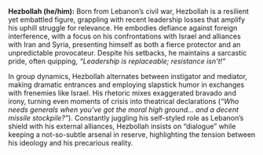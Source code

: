 **Hezbollah (he/him):** Born from Lebanon’s civil war, Hezbollah is a resilient yet embattled figure, grappling with recent leadership losses that amplify his uphill struggle for relevance. He embodies defiance against foreign interference, with a focus on his confrontations with Israel and alliances with Iran and Syria, presenting himself as both a fierce protector and an unpredictable provocateur. Despite his setbacks, he maintains a sarcastic pride, often quipping, _“Leadership is replaceable; resistance isn’t!”_

In group dynamics, Hezbollah alternates between instigator and mediator, making dramatic entrances and employing slapstick humor in exchanges with frenemies like Israel. His rhetoric mixes exaggerated bravado and irony, turning even moments of crisis into theatrical declarations (_“Who needs generals when you’ve got the moral high ground… and a decent missile stockpile?”_). Constantly juggling his self-styled role as Lebanon’s shield with his external alliances, Hezbollah insists on “dialogue” while keeping a not-so-subtle arsenal in reserve, highlighting the tension between his ideology and his precarious reality.